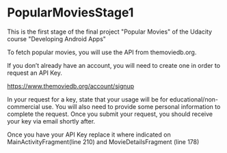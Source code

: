 # PopularMoviesStage1
This is the first stage of the final project "Popular Movies" of the Udacity course "Developing Android Apps"

To fetch popular movies, you will use the API from themoviedb.org.

If you don’t already have an account, you will need to create one in order to request an API Key.

https://www.themoviedb.org/account/signup

In your request for a key, state that your usage will be for educational/non-commercial use. You will also need to provide some personal information to complete the request. Once you submit your request, you should receive your key via email shortly after.

Once you have your API Key replace it where indicated on MainActivityFragment(line 210) and MovieDetailsFragment (line 178)
